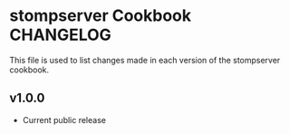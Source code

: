 stompserver Cookbook CHANGELOG
==============================
This file is used to list changes made in each version of the stompserver cookbook.

## v1.0.0

* Current public release
